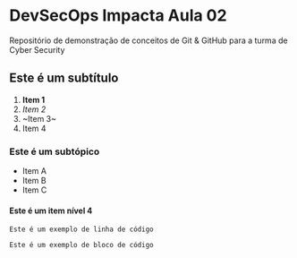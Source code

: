 # DevSecOps Impacta Aula 02

Repositório de demonstração de conceitos de Git & GitHub para a turma de Cyber Security

## Este é um subtítulo

1. **Item 1**
1. _Item 2_
1. ~Item 3~
1. Item 4

### Este é um subtópico

* Item A
* Item B
* Item C

#### Este é um item nível 4

`Este é um exemplo de linha de código`

```
Este é um exemplo de bloco de código
```
